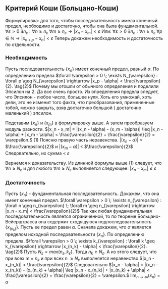 ## Критерий Коши (Больцано-Коши)
Формулировка: для того, чтобы последовательность имела конечный предел, необходимо и достаточно, чтобы она была фундаментальной.
$\forall \varepsilon > 0 \; \exists n_{\varepsilon} : \forall n \geq n_{\varepsilon} \; \forall m \geq n_{\varepsilon} \rightarrow |x_n - x_m| < \varepsilon$
Или:
$\forall \varepsilon > 0 \; \exists n_{\varepsilon} : \forall n \geq n_{\varepsilon} \; \forall p \in \mathbb{N} \rightarrow |x_{n+p} - x_n| < \varepsilon$
Теперь докажем необходимость и достаточность по отдельности.
### Необходимость
Пусть последовательность {$x_n$} имеет конечный предел, равный $\alpha$. По определению предела
$\forall \varepsilon > 0 \; \exists N_{\varepsilon} : \forall p \geq N_{\varepsilon} \rightarrow |x_p - \alpha| < \frac{\varepsilon}{2}. \tag{2}$
Почему мы отошли от обычного определения и поделили Эпсилон на 2. Да все очень просто. Из определения предела следует, что Эпсилон - любое число, большее нуля. Хоть его умножай, хоть дели, это не изменит того факта, что преобразования, примененные тобой, можно закрыть, взяв достаточно большой ( достаточно маленький ) эпсилон.

Подставим {$x_n$}  и {$x_m$} в формулировку выше. А затем преобразуем модуль разности.
$|x_n - x_m| = |(x_n - \alpha) - (x_m - \alpha)| \leq |x_n - \alpha| + |x_m - \alpha| < \frac{\varepsilon}{2} + \frac{\varepsilon}{2} = \varepsilon.$ (1)
Поясню правую часть неравенства. 
$|(x_n - \alpha)|$ < $\frac{\varepsilon}{2}$ и $|(x_m - \alpha)|$ < $\frac{\varepsilon}{2}$
Следовательно, их сумма < $\varepsilon$

Вернемся к доказательству.
Из длинной формулы выше (1) следует, что 
$\forall n \geq N_{\varepsilon}$ и для любого $\forall m \geq N_{\varepsilon}$ выполняется следующее:
$|x_n - x_m| \leq \varepsilon$ 
### Достаточность
Пусть  {$x_n$} - фундаментальная последовательность. Докажем, что она имеет конечный предел.
$\forall \varepsilon > 0 \; \exists n_{\varepsilon} : \forall n \geq n_{\varepsilon} \; \forall m \geq n_{\varepsilon} \rightarrow |x_n - x_m| < \frac{\varepsilon}{2}$
Так как любая фундаментальная последовательность является ограниченной, то по теореме Больцано-Вейерштрасса она содержит сходящуюся подпоследовательность {$x_(n_k)$}. Пусть ее предел равен $\alpha$.
Сначала докажем, что $\alpha$ является пределом исходной последовательности {$x_n$}. По определению предела. 
$\forall \varepsilon > 0 \; \exists k_{\varepsilon} : \forall k \geq k_{\varepsilon} \rightarrow |x_(n_k) - \alpha| < \frac{\varepsilon}{2}. \tag{2}$
Пусть $N_{\varepsilon} = max(n_\varepsilon,k_\varepsilon)$. Тогда $n_k \geq N_{\varepsilon}$. А из этого следует, что при всех m = $n_k$ и при всех n $\geq N_{\varepsilon}$ выполняется неравенство
$|x_n - x_(n_k)| < \frac{\varepsilon}{2}$
Cледовательно
$|x_n - \alpha| = |(x_n - x_(n_k)) - (x_(n_k) + \alpha)| \leq |x_n - x_(n_k)| + |x_(n_k) + \alpha| < \frac{\varepsilon}{2} + \frac{\varepsilon}{2} = \varepsilon.$
$\operatorname*{lim}_{n\rightarrow\infty}(x_n)= \alpha$